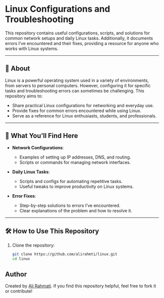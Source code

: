 # Linux Configurations and Troubleshooting

This repository contains useful configurations, scripts, and solutions for common network setups and daily Linux tasks. Additionally, it documents errors I’ve encountered and their fixes, providing a resource for anyone who works with Linux systems.

---

## 📖 About

Linux is a powerful operating system used in a variety of environments, from servers to personal computers. However, configuring it for specific tasks and troubleshooting errors can sometimes be challenging. This repository aims to:
- Share practical Linux configurations for networking and everyday use.
- Provide fixes for common errors encountered while using Linux.
- Serve as a reference for Linux enthusiasts, students, and professionals.

---

## 🚀 What You’ll Find Here

- **Network Configurations**:
  - Examples of setting up IP addresses, DNS, and routing.
  - Scripts or commands for managing network interfaces.
  
- **Daily Linux Tasks**:
  - Scripts and configs for automating repetitive tasks.
  - Useful tweaks to improve productivity on Linux systems.

- **Error Fixes**:
  - Step-by-step solutions to errors I’ve encountered.
  - Clear explanations of the problem and how to resolve it.

---

## 🛠️ How to Use This Repository

1. Clone the repository:
   ```bash
   git clone https://github.com/alirahmti/linux.git
   cd linux

## Author

Created by [Ali Rahmati](https://github.com/alirahmti). If you find this repository helpful, feel free to fork it or contribute!
